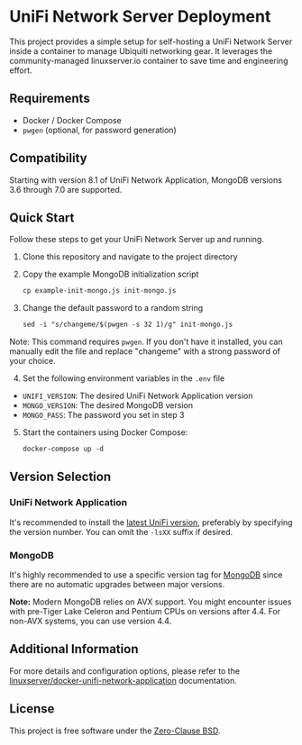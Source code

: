 # UniFi Network Server Deployment

This project provides a simple setup for self-hosting a UniFi Network Server
inside a container to manage Ubiquiti networking gear. It leverages the
community-managed linuxserver.io container to save time and engineering effort.

## Requirements
- Docker / Docker Compose
- `pwgen` (optional, for password generation)

## Compatibility
Starting with version 8.1 of UniFi Network Application, MongoDB versions 3.6
through 7.0 are supported.

## Quick Start
Follow these steps to get your UniFi Network Server up and running.

1. Clone this repository and navigate to the project directory

2. Copy the example MongoDB initialization script
    ```txt
    cp example-init-mongo.js init-mongo.js
    ```

3. Change the default password to a random string
    ```txt
    sed -i "s/changeme/$(pwgen -s 32 1)/g" init-mongo.js
    ```
  Note: This command requires `pwgen`. If you don't have it installed, you can
  manually edit the file and replace "changeme" with a strong password of your
  choice.

4. Set the following environment variables in the `.env` file
  - `UNIFI_VERSION`: The desired UniFi Network Application version
  - `MONGO_VERSION`: The desired MongoDB version
  - `MONGO_PASS`: The password you set in step 3

5. Start the containers using Docker Compose:
    ```txt
    docker-compose up -d
    ```

## Version Selection

### UniFi Network Application
It's recommended to install the
[latest UniFi version](https://github.com/linuxserver/docker-unifi-network-application/releases),
preferably by specifying the version number. You can omit the `-lsXX` suffix if desired.

### MongoDB
It's highly recommended to use a specific version tag for
[MongoDB](https://www.mongodb.com/try/download/community) since there are no
automatic upgrades between major versions.

**Note:** Modern MongoDB relies on AVX support. You might encounter issues with
pre-Tiger Lake Celeron and Pentium CPUs on versions after 4.4. For non-AVX
systems, you can use version 4.4.

## Additional Information
For more details and configuration options, please refer to the
[linuxserver/docker-unifi-network-application](https://docs.linuxserver.io/images/docker-unifi-network-application/)
documentation.

## License
This project is free software under the [Zero-Clause BSD](LICENSE).
